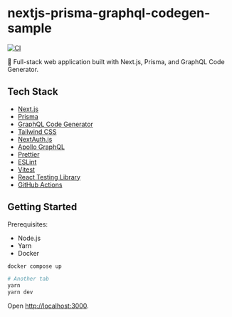 # nextjs-prisma-graphql-codegen-sample

[![CI](https://github.com/typebase-inc/nextjs-prisma-graphql-codegen-sample/actions/workflows/ci.yml/badge.svg?branch=main)](https://github.com/typebase-inc/nextjs-prisma-graphql-codegen-sample/actions/workflows/ci.yml)

💪 Full-stack web application built with Next.js, Prisma, and GraphQL Code Generator.

## Tech Stack

- [Next.js](https://nextjs.org/)
- [Prisma](https://www.prisma.io/)
- [GraphQL Code Generator](https://www.the-guild.dev/graphql/codegen/)
- [Tailwind CSS](https://tailwindcss.com/)
- [NextAuth.js](https://next-auth.js.org/)
- [Apollo GraphQL](https://www.apollographql.com/)
- [Prettier](https://prettier.io/)
- [ESLint](https://eslint.org/)
- [Vitest](https://vitest.dev/)
- [React Testing Library](https://testing-library.com/docs/react-testing-library/intro/)
- [GitHub Actions](https://github.co.jp/features/actions)

## Getting Started

Prerequisites:

- Node.js
- Yarn
- Docker

```bash
docker compose up

# Another tab
yarn
yarn dev
```

Open [http://localhost:3000](http://localhost:3000).
